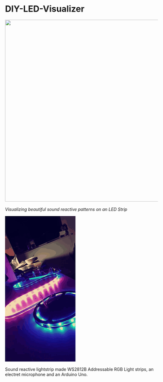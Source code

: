 # DIY-LED-Visualizer

<img src = "https://github.com/ShreyT-hash/DIY-LED-Visualizer/blob/master/IMG_0051.gif" width = "1000" height = "600"/>


*Visualizing beautiful sound reactive patterns on an LED Strip*


![](https://github.com/ShreyT-hash/DIY-LED-Visualizer/blob/master/2020-03-24_20_52_42.gif)

Sound reactive lightstrip made WS2812B Addressable RGB Light strips, an electret microphone and an Arduino Uno.
